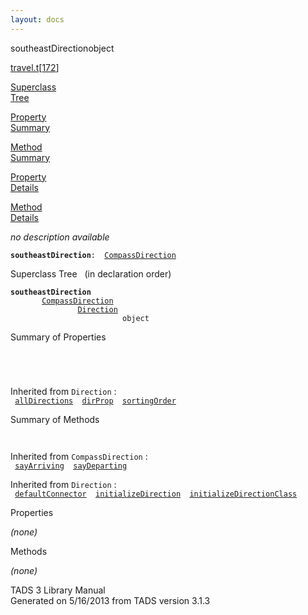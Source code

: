 ```yaml
---
layout: docs
---
```

<span class="title">southeastDirection</span><span class="type">object</span>

[travel.t](../file/travel.t.html)\[[172](../source/travel.t.html#172)\]

[Superclass  
Tree](#_SuperClassTree_)

[Property  
Summary](#_PropSummary_)

[Method  
Summary](#_MethodSummary_)

[Property  
Details](#_Properties_)

[Method  
Details](#_Methods_)

<div class="fdesc">

*no description available*

**`southeastDirection`**` :   `[`CompassDirection`](../object/CompassDirection.html)

</div>

<span id="_SuperClassTree_"></span>

<div class="mjhd">

<span class="hdln">Superclass Tree</span>   (in declaration order)

</div>

**`southeastDirection`**  
`         `[`CompassDirection`](../object/CompassDirection.html)  
`                 `[`Direction`](../object/Direction.html)  
`                         object`  
<span id="_PropSummary_"></span>

<div class="mjhd">

<span class="hdln">Summary of Properties</span>  

</div>

` `

` `

Inherited from `Direction` :  
` `[`allDirections`](../object/Direction.html#allDirections)`  `[`dirProp`](../object/Direction.html#dirProp)`  `[`sortingOrder`](../object/Direction.html#sortingOrder)`  `

<span id="_MethodSummary_"></span>

<div class="mjhd">

<span class="hdln">Summary of Methods</span>  

</div>

` `

Inherited from `CompassDirection` :  
` `[`sayArriving`](../object/CompassDirection.html#sayArriving)`  `[`sayDeparting`](../object/CompassDirection.html#sayDeparting)`  `

Inherited from `Direction` :  
` `[`defaultConnector`](../object/Direction.html#defaultConnector)`  `[`initializeDirection`](../object/Direction.html#initializeDirection)`  `[`initializeDirectionClass`](../object/Direction.html#initializeDirectionClass)`  `

<span id="_Properties_"></span>

<div class="mjhd">

<span class="hdln">Properties</span>  

</div>

*(none)* <span id="_Methods_"></span>

<div class="mjhd">

<span class="hdln">Methods</span>  

</div>

*(none)*

<div class="ftr">

TADS 3 Library Manual  
Generated on 5/16/2013 from TADS version 3.1.3

</div>
